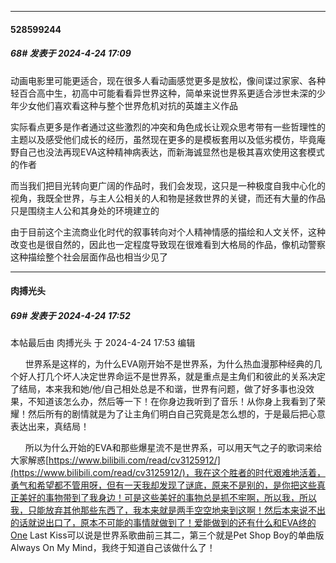 ﻿
*****

####  528599244  
##### 68#       发表于 2024-4-24 17:09

动画电影里可能更适合，现在很多人看动画感觉更多是放松，像间谍过家家、各种轻百合高中生，初高中可能看看异世界这种，简单来说世界系更适合涉世未深的少年少女他们喜欢看这种与整个世界危机对抗的英雄主义作品

实际看点更多是作者通过这些激烈的冲突和角色成长让观众思考带有一些哲理性的主题以及感受他们成长的经历，虽然现在更多的是模板套用以及低劣模仿，毕竟庵野自己也没法再现EVA这种精神病表达，而新海诚显然也是极其喜欢使用这套模式的作者

而当我们把目光转向更广阔的作品时，我们会发现，这只是一种极度自我中心化的视角，我既全世界，与主人公相关的人和物是拯救世界的关键，而还有大量的作品只是围绕主人公和其身处的环境建立的

由于目前这个主流商业化时代的叙事转向对个人精神情感的描绘和人文关怀，这种改变也是很自然的，因此也一定程度导致现在很难看到大格局的作品，像机动警察这种描绘整个社会层面作品也相当少见了


*****

####  肉搏光头  
##### 69#       发表于 2024-4-24 17:52

 本帖最后由 肉搏光头 于 2024-4-24 17:53 编辑 

      世界系是这样的，为什么EVA刚开始不是世界系，为什么热血漫那种经典的几个好人打几个坏人决定世界命运不是世界系，就是重点是主角们和彼此的关系决定了结局，本来我和她/他/自己相处总是不和谐，世界有问题，做了好多事也没效果，不知道该怎么办，然后等一下！在你身边我听到了音乐！从你身上我看到了荣耀！然后所有的剧情就是为了让主角们明白自己究竟是怎么想的，于是最后把心意表达出来，真结局！

      所以为什么开始的EVA和那些爆星流不是世界系，可以用天气之子的歌词来给大家解惑[https://www.bilibili.com/read/cv3125912/](https://www.bilibili.com/read/cv3125912/)，我在这个胜者的时代艰难地活着，勇气和希望都不管用呀，但有一天我却发现了谜底，原来不是别的，是你把这些真正美好的事物带到了我身边！可是这些美好的事物总是抓不牢啊，所以我，所以我，只能放弃其他那些东西了，我本来就是两手空空地来到这啊！然后本来说不出的话就说出口了，原本不可能的事情就做到了！爱能做到的还有什么和EVA终的One Last Kiss可以说是世界系歌曲前三其二，第三个就是Pet Shop Boy的单曲版Always On My Mind，我终于知道自己该做什么了！

